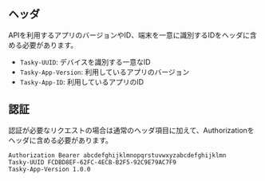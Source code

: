 ## ヘッダ

APIを利用するアプリのバージョンやID、端末を一意に識別するIDをヘッダに含める必要があります。

- `Tasky-UUID`: デバイスを識別する一意なID
- `Tasky-App-Version`: 利用しているアプリのバージョン
- `Tasky-App-ID`: 利用しているアプリのID

## 認証

認証が必要なリクエストの場合は通常のヘッダ項目に加えて、Authorizationをヘッダに含める必要があります。

```
Authorization Bearer abcdefghijklmnopqrstuvwxyzabcdefghijklmn
Tasky-UUID FCDBD8EF-62FC-4ECB-B2F5-92C9E79AC7F9
Tasky-App-Version 1.0.0
```
